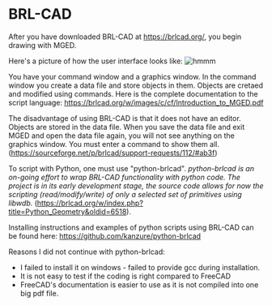 # BRL-CAD
After you have downloaded BRL-CAD at https://brlcad.org/, you begin drawing with MGED. 

Here's a picture of how the user interface looks like:
![hmmm](http://3.bp.blogspot.com/-AjkhD3HnpyA/UHUWFU0Ul6I/AAAAAAAAWdU/rLAyv7oA4ck/s1600/Screenshot.png)

You have your command window and a graphics window.
In the command window you create a data file and store objects in them. Objects are cretaed and modified using commands.
Here is the complete documentation to the script language: https://brlcad.org/w/images/c/cf/Introduction_to_MGED.pdf

The disadvantage of using BRL-CAD is that it does not have an editor. Objects are stored in the data file. When you save the data file and exit MGED and open the data file again, you will not see anything on the graphics window. You must enter a command to show them all. (https://sourceforge.net/p/brlcad/support-requests/112/#ab3f)

To script with Python, one must use "python-brlcad". _python-brlcad is an on-going effort to wrap BRL-CAD functionality with python code. The project is in its early development stage, the source code allows for now the scripting (read/modify/write) of only a selected set of primitives using libwdb._ (https://brlcad.org/w/index.php?title=Python_Geometry&oldid=6518).

Installing instructions and examples of python scripts using BRL-CAD can be found here: https://github.com/kanzure/python-brlcad

Reasons I did not continue with python-brlcad:
- I failed to install it on windows - failed to provide gcc during installation.
- It is not easy to test if the coding is right compared to FreeCAD
- FreeCAD's documentation is easier to use as it is not compiled into one big pdf file. 
